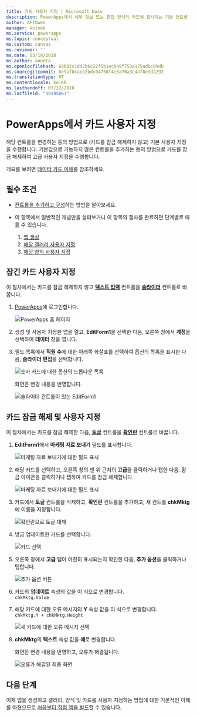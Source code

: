 ```yaml
---
title: 카드 사용자 지정 | Microsoft Docs
description: PowerApps에서 세부 정보 또는 편집 양식의 카드에 표시되는 기본 컨트롤 변경
author: AFTOwen
manager: kvivek
ms.service: powerapps
ms.topic: conceptual
ms.custom: canvas
ms.reviewer: ''
ms.date: 03/18/2018
ms.author: anneta
ms.openlocfilehash: 68b02c1dd2b6c22f5b1ec049f753a175ad8c09db
ms.sourcegitcommit: 0e9af8cace2bdc04750f4c5a70a3c4af8e3d2292
ms.translationtype: HT
ms.contentlocale: ko-KR
ms.lasthandoff: 07/22/2018
ms.locfileid: "39195063"
---
```

# <a name="customize-a-card-in-powerapps"></a>PowerApps에서 카드 사용자 지정
해당 컨트롤을 변경하는 등의 방법으로 (카드를 잠금 해제하지 않고) 기본 사용자 지정 을 수행합니다. 기본값으로 가능하지 않은 컨트롤을 추가하는 등의 방법으로 카드를 잠금 해제하여 고급 사용자 지정을 수행합니다.

개요를 보려면 [데이터 카드 이해](working-with-cards.md)를 참조하세요.

## <a name="prerequisites"></a>필수 조건

* [컨트롤을 추가하고 구성](add-configure-controls.md)하는 방법을 알아보세요.
* 이 항목에서 일반적인 개념만을 살펴보거나 이 항목의 절차를 완료하면 단계별로 따를 수 있습니다.

  1. [앱 생성](data-platform-create-app.md)
  2. [해당 갤러리 사용자 지정](customize-layout-sharepoint.md)
  3. [해당 양식 사용자 지정](customize-forms-sharepoint.md)

## <a name="customize-a-locked-card"></a>잠긴 카드 사용자 지정
이 절차에서는 카드를 잠금 해제하지 않고 **[텍스트 입력](controls/control-text-input.md)** 컨트롤을 **[슬라이더](controls/control-slider.md)** 컨트롤로 바꿉니다.

1. [PowerApps](http://web.powerapps.com?utm_source=padocs&utm_medium=linkinadoc&utm_campaign=referralsfromdoc)에 로그인합니다.

    ![PowerApps 홈 페이지](./media/customize-card/sign-in.png)

1. 생성 및 사용자 지정한 앱을 열고, **EditForm1**을 선택한 다음, 오른쪽 창에서 **계정**을 선택하여 **데이터** 창을 엽니다.

1. 필드 목록에서 **직원 수**에 대한 아래쪽 화살표를 선택하여 옵션의 목록을 표시한 다음, **슬라이더 편집**을 선택합니다.

    ![숫자 카드에 대한 옵션의 드롭다운 목록](./media/customize-card/card-selector.png)

    화면은 변경 내용을 반영합니다.

    ![슬라이더 컨트롤이 있는 EditForm1](./media/customize-card/add-slider.png)

## <a name="unlock-and-customize-a-card"></a>카드 잠금 해제 및 사용자 지정
이 절차에서는 카드를 잠금 해제한 다음, **[토글](controls/control-toggle.md)** 컨트롤을 **[확인란](controls/control-check-box.md)** 컨트롤로 바꿉니다.

1. **EditForm1**에서 **마케팅 자료 보내기** 필드를 표시합니다.

    ![마케팅 자료 보내기에 대한 필드 표시](./media/customize-card/show-field.png)

2. 해당 카드를 선택하고, 오른쪽 창의 맨 위 근처의 **고급**을 클릭하거나 탭한 다음, 잠금 아이콘을 클릭하거나 탭하여 카드를 잠금 해제합니다.

    ![마케팅 자료 보내기에 대한 필드 표시](./media/customize-card/unlock-card.png)

1. 카드에서 **토글** 컨트롤을 삭제하고, **확인란** 컨트롤을 추가하고, 새 컨트롤 **chkMktg**에 이름을 지정합니다.

    ![확인란으로 토글 대체](./media/customize-card/add-checkbox.png)

1. 방금 업데이트한 카드를 선택합니다.

    ![카드 선택](./media/customize-card/select-card.png)

1. 오른쪽 창에서 **고급** 탭이 여전히 표시되는지 확인한 다음, **추가 옵션**을 클릭하거나 탭합니다.

    ![추가 옵션 버튼](./media/customize-card/more-options.png)

1. 카드의 **업데이트** 속성의 값을 이 식으로 변경합니다.
<br>`chkMktg.Value`

1. 해당 카드에 대한 오류 메시지의 **Y** 속성 값을 이 식으로 변경합니다.<br>
`chkMktg.Y + chkMktg.Height`

    ![새 카드에 대한 오류 메시지 선택](./media/customize-card/select-error.png)

1. **chkMktg**의 **텍스트** 속성 값을 **예**로 변경합니다.

    화면은 변경 내용을 반영하고, 오류가 해결됩니다.

    ![오류가 해결된 최종 화면](./media/customize-card/final-screen.png)

## <a name="next-steps"></a>다음 단계
이제 앱을 생성하고 갤러리, 양식 및 카드를 사용자 지정하는 방법에 대한 기본적인 이해를 마쳤으므로 [처음부터 직접 앱을 빌드](data-platform-create-app-scratch.md)할 수 있습니다.
